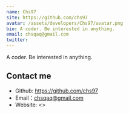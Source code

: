 ```yaml
---
name: Chs97
site: https://github.com/chs97
avatar: /assets/developers/Chs97/avatar.png
bio: A coder. Be interested in anything.
email: chsqaq@gmail.com
twitter: 
---
```


A coder. Be interested in anything.

## Contact me

- Github: <https://github.com/chs97>
- Email：<chsqaq@gmail.com>
- Website: <>
  